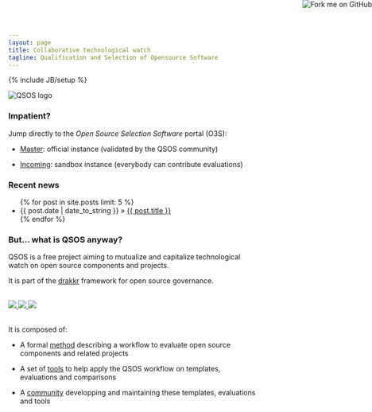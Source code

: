 ```yaml
---
layout: page
title: Collaborative technological watch
tagline: Qualification and Selection of Opensource Software
---
```

{% include JB/setup %}

![QSOS logo](https://raw.github.com/drakkr/QSOS/master/Docs/fr/Images/QSOS-small.png)

<a href="https://github.com/drakkr/QSOS/"><img style="position: absolute; top: 0; right: 0; border: 0;" src="https://s3.amazonaws.com/github/ribbons/forkme_right_gray_6d6d6d.png" alt="Fork me on GitHub"></a>

### Impatient?

Jump directly to the _Open Source Selection Software_ portal (O3S):

* [Master](http://master.o3s.qsos.org): official instance (validated by the QSOS community)

* [Incoming](http://incoming.o3s.qsos.org): sandbox instance (everybody can contribute evaluations)

### Recent news

<ul class="posts">
  {% for post in site.posts limit: 5 %}
    <li><span>{{ post.date | date_to_string }}</span> &raquo; <a href="{{ BASE_PATH }}{{ post.url }}">{{ post.title }}</a></li>
  {% endfor %}
</ul>

### But... what is QSOS anyway?
  
QSOS is a free project aiming to mutualize and capitalize technological watch on open source components and projects.

It is part of the [drakkr](http://drakkr.github.io) framework for open source governance.

<br/>  
<div>
  <a href="Method.html"> <img src="images/monkey-iwazaru-learn.png"/> </a> 
  <a href="Tools.html"> <img src="images/monkey-kikazaru-use.png"/> </a> 
  <a href="Community.html"> <img src="images/monkey-mizaru-share.png"/> </a>  
</div>
<br/>  

It is composed of:

* A formal [method](/Method.html) describing a workflow to evaluate open source components and related projects

* A set of [tools](/Tools.html) to help apply the QSOS workflow on templates, evaluations and comparisons

* A [community](/Community.html) developping and maintaining these templates, evaluations and tools


